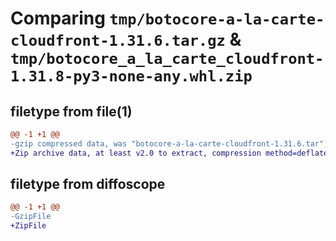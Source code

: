 # Comparing `tmp/botocore-a-la-carte-cloudfront-1.31.6.tar.gz` & `tmp/botocore_a_la_carte_cloudfront-1.31.8-py3-none-any.whl.zip`

## filetype from file(1)

```diff
@@ -1 +1 @@
-gzip compressed data, was "botocore-a-la-carte-cloudfront-1.31.6.tar", last modified: Thu Jul 20 01:20:03 2023, max compression
+Zip archive data, at least v2.0 to extract, compression method=deflate
```

## filetype from diffoscope

```diff
@@ -1 +1 @@
-GzipFile
+ZipFile
```

